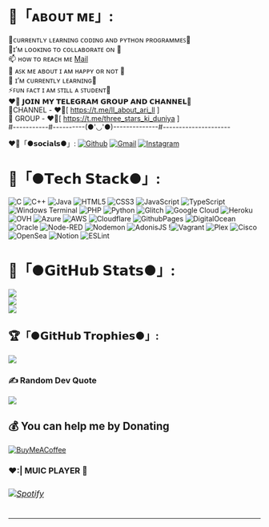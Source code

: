 # 💫「ᴀʙᴏᴜᴛ ᴍᴇ」:
🔭ᴄᴜʀʀᴇɴᴛʟʏ ʟᴇᴀʀɴɪɴɢ ᴄᴏᴅɪɴɢ ᴀɴᴅ ᴘʏᴛʜᴏɴ ᴘʀᴏɢʀᴀᴍᴍᴇꜱ💫<br>👯ɪ’ᴍ ʟᴏᴏᴋɪɴɢ ᴛᴏ ᴄᴏʟʟᴀʙᴏʀᴀᴛᴇ ᴏɴ 🥺<br>📫 ʜᴏᴡ ᴛᴏ ʀᴇᴀᴄʜ ᴍᴇ [Mail](tashithmanuka2006@gmail.com) <br>💬 ᴀꜱᴋ ᴍᴇ ᴀʙᴏᴜᴛ ɪ ᴀᴍ ʜᴀᴘᴘʏ ᴏʀ ɴᴏᴛ 💖<br>🌱 ɪ’ᴍ ᴄᴜʀʀᴇɴᴛʟʏ ʟᴇᴀʀɴɪɴɢ🤍<br>⚡ꜰᴜɴ ꜰᴀᴄᴛ ɪ ᴀᴍ ꜱᴛɪʟʟ ᴀ ꜱᴛᴜᴅᴇɴᴛ💜<br>❤️‍🔥 𝗝𝗢𝗜𝗡 𝗠𝗬 𝗧𝗘𝗟𝗘𝗚𝗥𝗔𝗠 𝗚𝗥𝗢𝗨𝗣 𝗔𝗡𝗗 𝗖𝗛𝗔𝗡𝗡𝗘𝗟💮<br>💞CHANNEL - ❤️‍🔥[ https://t.me/ll_about_ari_ll ]<br>💫 GROUP - ❤️‍🔥[ https://t.me/three_stars_ki_duniya ]<br>#-----------#----------(●'◡'●)--------------#---------------------


❤️‍🔥「●𝘀𝗼𝗰𝗶𝗮𝗹𝘀●」:
[![Github](https://img.shields.io/badge/-Github-000?style=flat&logo=Github&logoColor=white)](https://github.com/Notookk/Notookk)
[![Gmail](https://img.shields.io/badge/-Gmail-c14438?style=flat&logo=Gmail&logoColor=white)](notookk404@gmail.com)
[![Instagram](https://img.shields.io/badge/-Instagram-c13584?style=flat&labelColor=c13584&logo=instagram&logoColor=white)](https://www.instagram.com/aritra983044/)
# 🤍「●𝗧𝗲𝗰𝗵 𝗦𝘁𝗮𝗰𝗸●」:
![C](https://img.shields.io/badge/c-%2300599C.svg?style=for-the-badge&logo=c&logoColor=white) ![C++](https://img.shields.io/badge/c++-%2300599C.svg?style=for-the-badge&logo=c%2B%2B&logoColor=white) ![Java](https://img.shields.io/badge/java-%23ED8B00.svg?style=for-the-badge&logo=openjdk&logoColor=white) ![HTML5](https://img.shields.io/badge/html5-%23E34F26.svg?style=for-the-badge&logo=html5&logoColor=white) ![CSS3](https://img.shields.io/badge/css3-%231572B6.svg?style=for-the-badge&logo=css3&logoColor=white) ![JavaScript](https://img.shields.io/badge/javascript-%23323330.svg?style=for-the-badge&logo=javascript&logoColor=%23F7DF1E) ![TypeScript](https://img.shields.io/badge/typescript-%23007ACC.svg?style=for-the-badge&logo=typescript&logoColor=white) ![Windows Terminal](https://img.shields.io/badge/Windows%20Terminal-%234D4D4D.svg?style=for-the-badge&logo=windows-terminal&logoColor=white) ![PHP](https://img.shields.io/badge/php-%23777BB4.svg?style=for-the-badge&logo=php&logoColor=white) ![Python](https://img.shields.io/badge/python-3670A0?style=for-the-badge&logo=python&logoColor=ffdd54) ![Glitch](https://img.shields.io/badge/glitch-%233333FF.svg?style=for-the-badge&logo=glitch&logoColor=white) ![Google Cloud](https://img.shields.io/badge/GoogleCloud-%234285F4.svg?style=for-the-badge&logo=google-cloud&logoColor=white) ![Heroku](https://img.shields.io/badge/heroku-%23430098.svg?style=for-the-badge&logo=heroku&logoColor=white) ![OVH](https://img.shields.io/badge/ovh-%23123F6D.svg?style=for-the-badge&logo=ovh&logoColor=#123F6D) ![Azure](https://img.shields.io/badge/azure-%230072C6.svg?style=for-the-badge&logo=microsoftazure&logoColor=white) ![AWS](https://img.shields.io/badge/AWS-%23FF9900.svg?style=for-the-badge&logo=amazon-aws&logoColor=white) ![Cloudflare](https://img.shields.io/badge/Cloudflare-F38020?style=for-the-badge&logo=Cloudflare&logoColor=white) ![GithubPages](https://img.shields.io/badge/github%20pages-121013?style=for-the-badge&logo=github&logoColor=white) ![DigitalOcean](https://img.shields.io/badge/DigitalOcean-%230167ff.svg?style=for-the-badge&logo=digitalOcean&logoColor=white) ![Oracle](https://img.shields.io/badge/Oracle-F80000?style=for-the-badge&logo=oracle&logoColor=white) ![Node-RED](https://img.shields.io/badge/Node--RED-%238F0000.svg?style=for-the-badge&logo=node-red&logoColor=white) ![Nodemon](https://img.shields.io/badge/NODEMON-%23323330.svg?style=for-the-badge&logo=nodemon&logoColor=%BBDEAD) ![AdonisJS](https://img.shields.io/badge/adonisjs-%23220052.svg?style=for-the-badge&logo=adonisjs&logoColor=white) !![Vagrant](https://img.shields.io/badge/vagrant-%231563FF.svg?style=for-the-badge&logo=vagrant&logoColor=white) ![Plex](https://img.shields.io/badge/plex-%23E5A00D.svg?style=for-the-badge&logo=plex&logoColor=white) ![Cisco](https://img.shields.io/badge/cisco-%23049fd9.svg?style=for-the-badge&logo=cisco&logoColor=black) ![OpenSea](https://img.shields.io/badge/OpenSea-%232081E2.svg?style=for-the-badge&logo=opensea&logoColor=white) ![Notion](https://img.shields.io/badge/Notion-%23000000.svg?style=for-the-badge&logo=notion&logoColor=white) ![ESLint](https://img.shields.io/badge/ESLint-4B3263?style=for-the-badge&logo=eslint&logoColor=white)
# 💖「●𝗚𝗶𝘁𝗛𝘂𝗯 𝗦𝘁𝗮𝘁𝘀●」:
![](https://github-readme-stats.vercel.app/api?username=Notookk&theme=dark&hide_border=false&include_all_commits=false&count_private=true)<br/>
![](https://github-readme-streak-stats.herokuapp.com/?user=Notookk&theme=dark&hide_border=false)<br/>
![](https://github-readme-stats.vercel.app/api/top-langs/?username=Notookk&theme=dark&hide_border=false&include_all_commits=false&count_private=true&layout=compact)

## 🏆「●𝗚𝗶𝘁𝗛𝘂𝗯 𝗧𝗿𝗼𝗽𝗵𝗶𝗲𝘀●」:
![](https://github-profile-trophy.vercel.app/?username=Notookk&theme=radical&no-frame=false&no-bg=false&margin-w=4)

### ✍️ Random Dev Quote
![](https://quotes-github-readme.vercel.app/api?type=horizontal&theme=tokyonight)
  ## 💰 You can help me by Donating
  [![BuyMeACoffee](https://img.shields.io/badge/Buy%20Me%20a%20Coffee-ffdd00?style=for-the-badge&logo=buy-me-a-coffee&logoColor=black)](https://buymeacoffee.com/notookk) 

<h3 align="left"><strong>♥️:| MUIC PLAYER 🎵<strong/> <h3/>

###### [![Spotify](https://novatorem.vercel.app/api/spotify)](https://spotify.com)

---
<!-- Proudly created with GPRM ( https://gprm.itsvg.in ) -->
